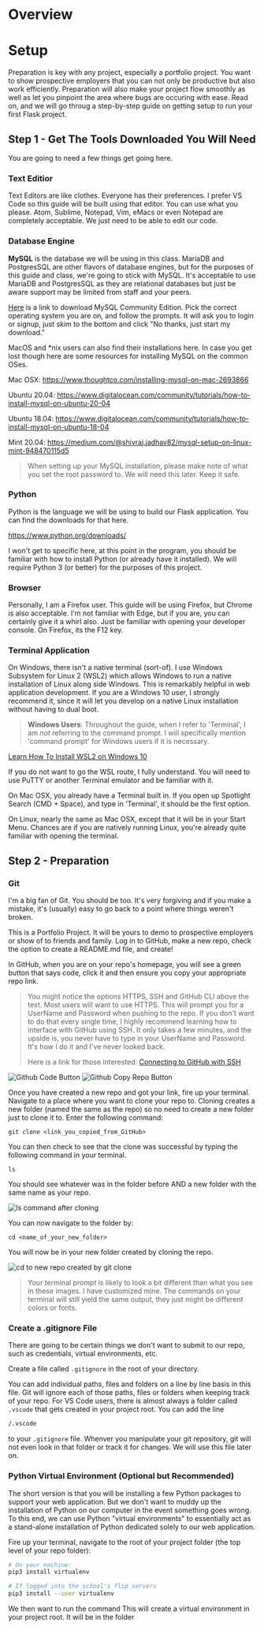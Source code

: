 # Overview

# Setup

Preparation is key with any project, especially a portfolio project. You want to show prospective employers that you can not only be productive but also work efficiently. Preparation will also make your project flow smoothly as well as let you pinpoint the area where bugs are occuring with ease. Read on, and we will go throug a step-by-step guide on getting setup to run your first Flask project.

## Step 1 - Get The Tools Downloaded You Will Need

You are going to need a few things get going here.

### Text Editior

Text Editors are like clothes. Everyone has their preferences. I prefer VS Code so this guide will be built using that editor. You can use what you please. Atom, Sublime, Notepad, Vim, eMacs or even Notepad are completely acceptable. We just need to be able to edit our code.

### Database Engine

**MySQL** is the database we will be using in this class. MariaDB and PostgresSQL are other flavors of database engines, but for the purposes of this guide and class, we're going to stick with MySQL. It's acceptable to use MariaDB and PostgresSQL as they are relational databases but just be aware support may be limited from staff and your peers.

[Here](https://dev.mysql.com/downloads/mysql/) is a link to download MySQL Community Edition. Pick the correct operating system you are on, and follow the prompts. It will ask you to login or signup, just skim to the bottom and click "No thanks, just start my download."

MacOS and *nix users can also find their installations here. In case you get lost though here are some resources for installing MySQL on the common OSes.

Mac OSX: https://www.thoughtco.com/installing-mysql-on-mac-2693866

Ubuntu 20.04: https://www.digitalocean.com/community/tutorials/how-to-install-mysql-on-ubuntu-20-04

Ubuntu 18.04: https://www.digitalocean.com/community/tutorials/how-to-install-mysql-on-ubuntu-18-04

Mint 20.04: https://medium.com/@shivraj.jadhav82/mysql-setup-on-linux-mint-948470115d5

> When setting up your MySQL installation, please make note of what you set the root password to. We will need this later. Keep it safe.

### Python

Python is the language we will be using to build our Flask application. You can find the downloads for that here.

https://www.python.org/downloads/

I won't get to specific here, at this point in the program, you should be familiar with how to install Python (or already have it installed). We will require Python 3 (or better) for the purposes of this project.

### Browser

Personally, I am a Firefox user. This guide will be using Firefox, but Chrome is also acceptable. I'm not familiar with Edge, but if you are, you can certainly give it a whirl also. Just be familiar with opening your developer console. On Firefox, its the F12 key.

### Terminal Application

On Windows, there isn't a native terminal (sort-of). I use Windows Subsystem for Linux 2 (WSL2) which allows Windows to run a native installation of Linux along side Windows. This is remarkably helpful in web application development. If you are a Windows 10 user, I strongly recommend it, since it will let you develop on a native Linux installation without having to dual boot.

> **Windows Users**: Throughout the guide, when I refer to 'Terminal', I am _not_ referring to the command prompt. I will specifically mention 'command prompt' for Windows users if it is necessary.

[Learn How To Install WSL2 on Windows 10](https://docs.microsoft.com/en-us/windows/wsl/install-win10)

If you do not want to go the WSL route, I fully understand. You will need to use PuTTY or another Terminal emulator and be familiar with it.

On Mac OSX, you already have a Terminal built in. If you open up Spotlight Search (CMD + Space), and type in 'Terminal', it should be the first option.

On Linux, nearly the same as Mac OSX, except that it will be in your Start Menu. Chances are if you are natively running Linux, you're already quite familiar with opening the terminal.

## Step 2 - Preparation

### Git

I'm a big fan of Git. You should be too. It's very forgiving and if you make a mistake, it's (usually) easy to go back to a point where things weren't broken.

This is a Portfolio Project. It will be yours to demo to prospective employers or show of to friends and family. Log in to GitHub, make a new repo, check the option to create a README.md file, and create!

In GitHub, when you are on your repo's homepage, you will see a green button that says code, click it and then ensure you copy your appropriate repo link.

> You might notice the options HTTPS, SSH and GitHub CLI above the text. Most users will want to use HTTPS. This will prompt you for a UserName and Password when pushing to the repo. If you don't want to do that every single time, I highly recommend learning how to interface with GitHub using SSH. It only takes a few minutes, and the upside is, you never have to type in your UserName and Password. It's how I do it and I've never looked back.
>
> Here is a link for those interested: [Connecting to GitHub with SSH](https://docs.github.com/en/free-pro-team@latest/github/authenticating-to-github/connecting-to-github-with-ssh)

![Github Code Button](./doc_img/github_code_button.png)
![Github Copy Repo Button](./doc_img/github_copy_repo_link.png)

Once you have created a new repo and got your link, fire up your terminal. Navigate to a place where you want to clone your repo to. Cloning creates a new folder (named the same as the repo) so no need to create a new folder just to clone it to. Enter the following command:

```git clone <link_you_copied_from_GitHub>```

You can then check to see that the clone was successful by typing the following command in your terminal.

```ls```

You should see whatever was in the folder before AND a new folder with the same name as your repo.

![ls command after cloning](./doc_img/github_post_clone_ls.png)

You can now navigate to the folder by:

```cd <name_of_your_new_folder>```

You will now be in your new folder created by cloning the repo.

![cd to new repo created by git clone](./doc_img/github_post_clone_cd.png)

> Your terminal prompt is likely to look a bit different than what you see in these images. I have customized mine. The commands on your terminal will still yield the same output, they just might be different colors or fonts.

### Create a .gitignore File

There are going to be certain things we don't want to submit to our repo, such as credentials, virtual environments, etc.

Create a file called `.gitignore` in the root of your directory.

You can add individual paths, files and folders on a line by line basis in this file. Git will ignore each of those paths, files or folders when keeping track of your repo. For VS Code users, there is almost always a folder called `.vscode` that gets created in your project root. You can add the line

```bash
/.vscode
```

to your `.gitignore` file. Whenver you manipulate your git repository, git will not even look in that folder or track it for changes. We will use this file later on.

### Python Virtual Environment (Optional but Recommended)

The short version is that you will be installing a few Python packages to support your web application. But we don't want to muddy up the installation of Python on our computer in the event something goes wrong. To this end, we can use Python "virtual environments" to essentially act as a stand-alone installation of Python dedicated solely to our web application.

Fire up your terminal, navigate to the root of your project folder (the top level of your repo folder):

```bash
# On your machine:
pip3 install virtualenv

# If logged into the school's flip servers
pip3 install --user virtualenv
```

We then want to run the command
This will create a virtual environment in your project root. It will be in the folder

